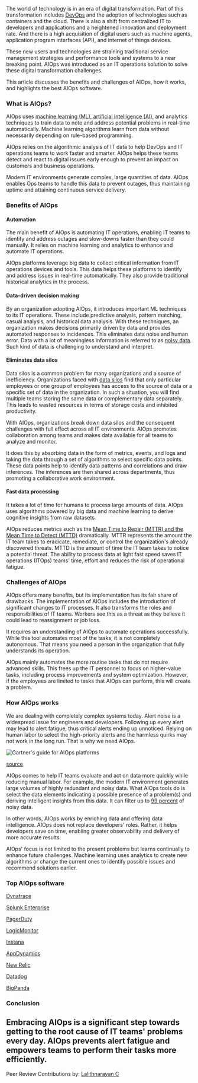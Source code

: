 The world of technology is in an era of digital transformation. Part of this transformation includes [DevOps](https://www.section.io/engineering-education/what-it-takes-to-be-a-devops-engineer/) and the adoption of technologies such as containers and the cloud. There is also a shift from centralized IT to developers and applications and a heightened innovation and deployment rate. And there is a high acquisition of digital users such as machine agents, application program interfaces (API), and internet of things devices.

These new users and technologies are straining traditional service management strategies and performance tools and systems to a near breaking point. AIOps was introduced as an IT operations solution to solve these digital transformation challenges.

This article discusses the benefits and challenges of AIOps, how it works, and highlights the best AIOps software.

### What is AIOps?

AIOps uses [machine learning (ML), artificial intelligence (AI)](https://www.section.io/engineering-education/differences-between-artificial-intelligence-machine-learning-and-deep-learning/), and analytics techniques to train data to note and address potential problems in real-time automatically. Machine learning algorithms learn from data without necessarily depending on rule-based programming.

AIOps relies on the algorithmic analysis of IT data to help DevOps and IT operations teams to work faster and smarter. AIOps helps these teams detect and react to digital issues early enough to prevent an impact on customers and business operations.

Modern IT environments generate complex, large quantities of data. AIOps enables Ops teams to handle this data to prevent outages, thus maintaining uptime and attaining continuous service delivery.

### Benefits of AIOps

#### Automation

The main benefit of AIOps is automating IT operations, enabling IT teams to identify and address outages and slow-downs faster than they could manually. It relies on machine learning and analytics to enhance and automate IT operations.

AIOps platforms leverage big data to collect critical information from IT operations devices and tools. This data helps these platforms to identify and address issues in real-time automatically. They also provide traditional historical analytics in the process.

#### Data-driven decision making

By an organization adopting AIOps, it introduces important ML techniques to its IT operations. These include predictive analysis, pattern matching, casual analysis, and historical data analysis. With these techniques, an organization makes decisions primarily driven by data and provides automated responses to incidences. This eliminates data noise and human error. Data with a lot of meaningless information is referred to as [noisy data](https://en.wikipedia.org/wiki/Noisy_data#). Such kind of data is challenging to understand and interpret.

#### Eliminates data silos

Data silos is a common problem for many organizations and a source of inefficiency. Organizations faced with [data silos](https://www.plixer.com/blog/data-silo-what-is-it-why-is-it-bad/#) find that only particular employees or one group of employees has access to the source of data or a specific set of data in the organization. In such a situation, you will find multiple teams storing the same data or complementary data separately. This leads to wasted resources in terms of storage costs and inhibited productivity.

With AIOps, organizations break down data silos and the consequent challenges with full effect across all IT environments. AIOps promotes collaboration among teams and makes data available for all teams to analyze and monitor.

It does this by absorbing data in the form of metrics, events, and logs and taking the data through a set of algorithms to select specific data points. These data points help to identify data patterns and correlations and draw inferences. The inferences are then shared across departments, thus promoting a collaborative work environment.

#### Fast data processing

It takes a lot of time for humans to process large amounts of data. AIOps uses algorithms powered by big data and machine learning to derive cognitive insights from raw datasets.

AIOps reduces metrics such as the [Mean Time to Repair (MTTR) and the Mean Time to Detect (MTTD)](https://resolve.io/writable/documents/AIOps_For_Dummies-Nov19.pdf) dramatically. MTTR represents the amount the IT team takes to eradicate, remediate, or control the organization&#39;s already discovered threats. MTTD is the amount of time the IT team takes to notice a potential threat. The ability to process data at light fast speed saves IT operations (ITOps) teams&#39; time, effort and reduces the risk of operational fatigue.

### Challenges of AIOps

AIOps offers many benefits, but its implementation has its fair share of drawbacks. The implementation of AIOps includes the introduction of significant changes to IT processes. It also transforms the roles and responsibilities of IT teams. Workers see this as a threat as they believe it could lead to reassignment or job loss.

It requires an understanding of AIOps to automate operations successfully. While this tool automates most of the tasks, it is not completely autonomous. That means you need a person in the organization that fully understands its operation.

AIOps mainly automates the more routine tasks that do not require advanced skills. This frees up the IT personnel to focus on higher-value tasks, including process improvements and system optimization. However, if the employees are limited to tasks that AIOps can perform, this will create a problem.

### How AIOps works

We are dealing with completely complex systems today. Alert noise is a widespread issue for engineers and developers. Following up every alert may lead to alert fatigue, thus critical alerts ending up unnoticed. Relying on human labor to select the high-priority alerts and the harmless quirks may not work in the long run. That is why we need AIOps.

![Gartner's guide for AIOps platforms](/engineering-education/how-aiops-is-transforming-it-operations/gartner-guide-for-aiops-platforms.jpg)

[source](https://www.bmc.com/blogs/gartner-aiops-market-guide/)

AIOps comes to help IT teams evaluate and act on data more quickly while reducing manual labor. For example, the modern IT environment generates large volumes of highly redundant and noisy data. What AIOps tools do is select the data elements indicating a possible presence of a problem(s) and deriving intelligent insights from this data. It can filter up to [99 percent](https://www.analyticsinsight.net/how-does-aiops-integrate-ai-and-machine-learning-into-it-operations/) of noisy data.

In other words, AIOps works by enriching data and offering data intelligence. AIOps does not replace developers&#39; roles. Rather, it helps developers save on time, enabling greater observability and delivery of more accurate results.

AIOps&#39; focus is not limited to the present problems but learns continually to enhance future challenges. Machine learning uses analytics to create new algorithms or change the current ones to identify possible issues and recommend solutions earlier.

### Top AIOps software

[Dynatrace](https://www.dynatrace.com/)

[Splunk Enterprise](https://www.splunk.com/en_us)

[PagerDuty](https://www.pagerduty.com/)

[LogicMonitor](https://www.logicmonitor.com/)

[Instana](https://www.instana.com/)

[AppDynamics](https://www.appdynamics.com/)

[New Relic](https://newrelic.com/)

[Datadog](https://www.datadoghq.com/)

[BigPanda](https://www.bigpanda.io/)

### Conclusion

Embracing AIOps is a significant step towards getting to the root cause of IT teams' problems every day. AIOps prevents alert fatigue and empowers teams to perform their tasks more efficiently.
---
Peer Review Contributions by: [Lalithnarayan C](/engineering-education/authors/lalithnarayan-c/)
